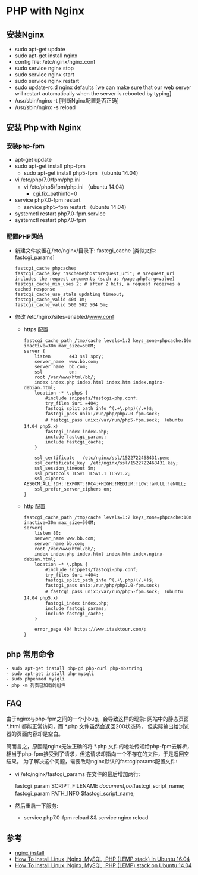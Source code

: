 # PHP with Nginx

## 安装Nginx

  - sudo apt-get update
  - sudo apt-get install nginx
  - config file: /etc/nginx/nginx.conf
  - sudo service nginx stop
  - sudo service nginx start
  - sudo service nginx restart
  - sudo update-rc.d nginx defaults  [we can make sure that our web server will restart automatically when the server is rebooted by typing]
  - /usr/sbin/nginx -t   [判断Nginx配置是否正确]
  - /usr/sbin/nginx -s reload

## 安装 Php with Nginx

### 安装php-fpm
  - apt-get update
  - sudo apt-get install php-fpm
    - sudo apt-get install php5-fpm  （ubuntu 14.04）
  - vi /etc/php/7.0/fpm/php.ini
    - vi /etc/php5/fpm/php.ini （ubuntu 14.04）
      - cgi.fix_pathinfo=0
  - service php7.0-fpm restart
    - service php5-fpm restart  （ubuntu 14.04）
  - systemctl restart php7.0-fpm.service
  - systemctl restart php7.0-fpm


### 配置PHP网站

  - 新建文件放置在/etc/nginx/目录下: fastcgi_cache   [类似文件: fastcgi_params]

    ```
    fastcgi_cache phpcache;
    fastcgi_cache_key "$scheme$host$request_uri"; # $request_uri includes the request arguments (such as /page.php?arg=value)
    fastcgi_cache_min_uses 2; # after 2 hits, a request receives a cached response
    fastcgi_cache_use_stale updating timeout;
    fastcgi_cache_valid 404 1m;
    fastcgi_cache_valid 500 502 504 5m;
    ```

  - 修改 /etc/nginx/sites-enabled/www.conf

    - https 配置

        ```
        fastcgi_cache_path /tmp/cache levels=1:2 keys_zone=phpcache:10m inactive=30m max_size=500M;
        server {
            listen       443 ssl spdy;
            server_name  www.bb.com;
            server_name  bb.com;
            ssl          on;
            root /var/www/html/bb/;
            index index.php index.html index.htm index.nginx-debian.html;
            location ~* \.php$ {
                #include snippets/fastcgi-php.conf;
                try_files $uri =404;
                fastcgi_split_path_info ^(.+\.php)(/.+)$;
                fastcgi_pass unix:/run/php/php7.0-fpm.sock;
                # fastcgi_pass unix:/var/run/php5-fpm.sock; （ubuntu 14.04 php5.x）
                fastcgi_index index.php;
                include fastcgi_params;
                include fastcgi_cache;
            }

            ssl_certificate   /etc/nginx/ssl/1522722468431.pem;
            ssl_certificate_key  /etc/nginx/ssl/1522722468431.key;
            ssl_session_timeout 5m;
            ssl_protocols TLSv1 TLSv1.1 TLSv1.2;
            ssl_ciphers AESGCM:ALL:!DH:!EXPORT:!RC4:+HIGH:!MEDIUM:!LOW:!aNULL:!eNULL;
            ssl_prefer_server_ciphers on;
        }
        ```

    - http 配置

        ```
        fastcgi_cache_path /tmp/cache levels=1:2 keys_zone=phpcache:10m inactive=30m max_size=500M;
        server{
            listen 80;
            server_name www.bb.com;
            server_name bb.com;
            root /var/www/html/bb/;
            index index.php index.html index.htm index.nginx-debian.html;
            location ~* \.php$ {
                #include snippets/fastcgi-php.conf;
                try_files $uri =404;
                fastcgi_split_path_info ^(.+\.php)(/.+)$;
                fastcgi_pass unix:/run/php/php7.0-fpm.sock;
                # fastcgi_pass unix:/var/run/php5-fpm.sock; （ubuntu 14.04 php5.x）
                fastcgi_index index.php;
                include fastcgi_params;
                include fastcgi_cache;
            }

            error_page 404 https://www.itasktour.com/;
        }
        ```

## php 常用命令

  ```
  - sudo apt-get install php-gd php-curl php-mbstring
  - sudo apt-get install php-mysqli
  - sudo phpenmod mysqli
  - php -m 列表已加载的组件
  ```


## FAQ

  由于nginx与php-fpm之间的一个小bug，会导致这样的现象: 网站中的静态页面 \*.html 都能正常访问，而 \*.php 文件虽然会返回200状态码， 但实际输出给浏览器的页面内容却是空白。

  简而言之，原因是nginx无法正确的将 \*.php 文件的地址传递给php-fpm去解析， 相当于php-fpm接受到了请求，但这请求却指向一个不存在的文件，于是返回空结果。 为了解决这个问题，需要改动nginx默认的fastcgiparams配置文件:

  - vi /etc/nginx/fastcgi_params 在文件的最后增加两行:

    fastcgi_param SCRIPT_FILENAME  $document_root$fastcgi_script_name;
    fastcgi_param PATH_INFO        $fastcgi_script_name;

  - 然后重启一下服务:
    - service php7.0-fpm reload && service nginx reload

## 参考

  * [nginx install](https://www.digitalocean.com/community/tutorials/how-to-install-nginx-on-ubuntu-14-04-lts)
  * [How To Install Linux, Nginx, MySQL, PHP (LEMP stack) in Ubuntu 16.04](https://www.digitalocean.com/community/tutorials/how-to-install-linux-nginx-mysql-php-lemp-stack-in-ubuntu-16-04)
  * [How To Install Linux, Nginx, MySQL, PHP (LEMP) stack on Ubuntu 14.04](https://www.digitalocean.com/community/tutorials/how-to-install-linux-nginx-mysql-php-lemp-stack-on-ubuntu-14-04)
